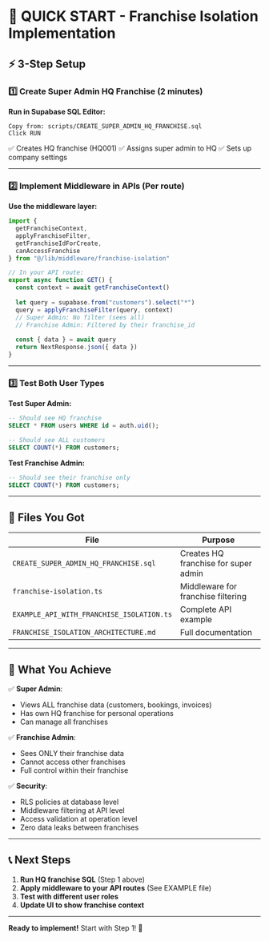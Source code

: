 # 🚀 QUICK START - Franchise Isolation Implementation

## ⚡ 3-Step Setup

### 1️⃣ Create Super Admin HQ Franchise (2 minutes)
**Run in Supabase SQL Editor:**
```
Copy from: scripts/CREATE_SUPER_ADMIN_HQ_FRANCHISE.sql
Click RUN
```
✅ Creates HQ franchise (HQ001)
✅ Assigns super admin to HQ
✅ Sets up company settings

---

### 2️⃣ Implement Middleware in APIs (Per route)
**Use the middleware layer:**

```typescript
import { 
  getFranchiseContext,
  applyFranchiseFilter,
  getFranchiseIdForCreate,
  canAccessFranchise 
} from "@/lib/middleware/franchise-isolation"

// In your API route:
export async function GET() {
  const context = await getFranchiseContext()
  
  let query = supabase.from("customers").select("*")
  query = applyFranchiseFilter(query, context)
  // Super Admin: No filter (sees all)
  // Franchise Admin: Filtered by their franchise_id
  
  const { data } = await query
  return NextResponse.json({ data })
}
```

---

### 3️⃣ Test Both User Types

**Test Super Admin:**
```sql
-- Should see HQ franchise
SELECT * FROM users WHERE id = auth.uid();

-- Should see ALL customers
SELECT COUNT(*) FROM customers;
```

**Test Franchise Admin:**
```sql
-- Should see their franchise only
SELECT COUNT(*) FROM customers;
```

---

## 📁 Files You Got

| File | Purpose |
|------|---------|
| `CREATE_SUPER_ADMIN_HQ_FRANCHISE.sql` | Creates HQ franchise for super admin |
| `franchise-isolation.ts` | Middleware for franchise filtering |
| `EXAMPLE_API_WITH_FRANCHISE_ISOLATION.ts` | Complete API example |
| `FRANCHISE_ISOLATION_ARCHITECTURE.md` | Full documentation |

---

## 🎯 What You Achieve

✅ **Super Admin**:
- Views ALL franchise data (customers, bookings, invoices)
- Has own HQ franchise for personal operations
- Can manage all franchises

✅ **Franchise Admin**:
- Sees ONLY their franchise data
- Cannot access other franchises
- Full control within their franchise

✅ **Security**:
- RLS policies at database level
- Middleware filtering at API level
- Access validation at operation level
- Zero data leaks between franchises

---

## 📞 Next Steps

1. **Run HQ franchise SQL** (Step 1 above)
2. **Apply middleware to your API routes** (See EXAMPLE file)
3. **Test with different user roles**
4. **Update UI to show franchise context**

---

**Ready to implement!** Start with Step 1! 🎉
